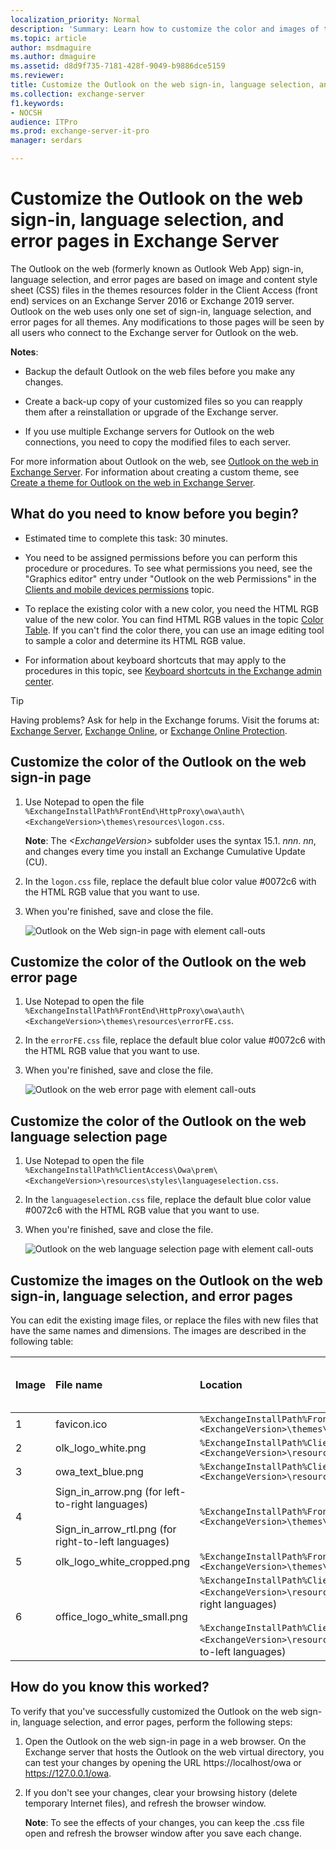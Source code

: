 ```yaml
---
localization_priority: Normal
description: 'Summary: Learn how to customize the color and images of the sign-in, language selection, and error pages for Outlook on the web in Exchange Server 2016 or Exchange Server 2019.'
ms.topic: article
author: msdmaguire
ms.author: dmaguire
ms.assetid: d8d9f735-7181-428f-9049-b9886dce5159
ms.reviewer: 
title: Customize the Outlook on the web sign-in, language selection, and error pages in Exchange Server
ms.collection: exchange-server
f1.keywords:
- NOCSH
audience: ITPro
ms.prod: exchange-server-it-pro
manager: serdars

---
```


# Customize the Outlook on the web sign-in, language selection, and error pages in Exchange Server

The Outlook on the web (formerly known as Outlook Web App) sign-in, language selection, and error pages are based on image and content style sheet (CSS) files in the themes resources folder in the Client Access (front end) services on an Exchange Server 2016 or Exchange 2019 server. Outlook on the web uses only one set of sign-in, language selection, and error pages for all themes. Any modifications to those pages will be seen by all users who connect to the Exchange server for Outlook on the web.

 **Notes**:

- Backup the default Outlook on the web files before you make any changes.

- Create a back-up copy of your customized files so you can reapply them after a reinstallation or upgrade of the Exchange server.

- If you use multiple Exchange servers for Outlook on the web connections, you need to copy the modified files to each server.

For more information about Outlook on the web, see [Outlook on the web in Exchange Server](outlook-on-the-web.md). For information about creating a custom theme, see [Create a theme for Outlook on the web in Exchange Server](themes.md).

## What do you need to know before you begin?

- Estimated time to complete this task: 30 minutes.

- You need to be assigned permissions before you can perform this procedure or procedures. To see what permissions you need, see the "Graphics editor" entry under "Outlook on the web Permissions" in the [Clients and mobile devices permissions](../../permissions/feature-permissions/client-and-mobile-device-permissions.md) topic.

- To replace the existing color with a new color, you need the HTML RGB value of the new color. You can find HTML RGB values in the topic [Color Table](https://developer.mozilla.org/docs/Web/CSS/color_value). If you can't find the color there, you can use an image editing tool to sample a color and determine its HTML RGB value.

- For information about keyboard shortcuts that may apply to the procedures in this topic, see [Keyboard shortcuts in the Exchange admin center](../../about-documentation/exchange-admin-center-keyboard-shortcuts.md).

> [!TIP]
> Having problems? Ask for help in the Exchange forums. Visit the forums at: [Exchange Server](https://go.microsoft.com/fwlink/p/?linkId=60612), [Exchange Online](https://go.microsoft.com/fwlink/p/?linkId=267542), or [Exchange Online Protection](https://go.microsoft.com/fwlink/p/?linkId=285351).

## Customize the color of the Outlook on the web sign-in page

1. Use Notepad to open the file `%ExchangeInstallPath%FrontEnd\HttpProxy\owa\auth\<ExchangeVersion>\themes\resources\logon.css`.

   **Note**: The _\<ExchangeVersion\>_ subfolder uses the syntax 15.1. _nnn_. _nn_, and changes every time you install an Exchange Cumulative Update (CU).

2. In the `logon.css` file, replace the default blue color value #0072c6 with the HTML RGB value that you want to use.

3. When you're finished, save and close the file.

   ![Outlook on the Web sign-in page with element call-outs](../../media/04da354c-d1fd-43fb-9fd3-6114cdb64314.png)

## Customize the color of the Outlook on the web error page

1. Use Notepad to open the file `%ExchangeInstallPath%FrontEnd\HttpProxy\owa\auth\<ExchangeVersion>\themes\resources\errorFE.css`.

2. In the `errorFE.css` file, replace the default blue color value #0072c6 with the HTML RGB value that you want to use.

3. When you're finished, save and close the file.

   ![Outlook on the web error page with element call-outs](../../media/fcf95834-6c41-42f4-915d-a6593bccd9f6.png)

## Customize the color of the Outlook on the web language selection page

1. Use Notepad to open the file `%ExchangeInstallPath%ClientAccess\Owa\prem\<ExchangeVersion>\resources\styles\languageselection.css`.

2. In the `languageselection.css` file, replace the default blue color value #0072c6 with the HTML RGB value that you want to use.

3. When you're finished, save and close the file.

   ![Outlook on the web language selection page with element call-outs](../../media/6876eb09-a53b-441c-ad76-01bfb9676c53.png)

## Customize the images on the Outlook on the web sign-in, language selection, and error pages

You can edit the existing image files, or replace the files with new files that have the same names and dimensions. The images are described in the following table:

|**Image**|**File name**|**Location**|**Dimensions (width x height in pixels)**|**Bit depth**|
|:-----|:-----|:-----|:-----|:-----|
|1|favicon.ico|`%ExchangeInstallPath%FrontEnd\HttpProxy\owa\auth\<ExchangeVersion>\themes\resources`|16 x 16|32|
|2|olk_logo_white.png|`%ExchangeInstallPath%ClientAccess\Owa\prem\<ExchangeVersion>\resources\images\0`|128 x 108|32|
|3|owa_text_blue.png|`%ExchangeInstallPath%ClientAccess\Owa\prem\<ExchangeVersion>\resources\images\0`|300 x 76|32|
|4|Sign_in_arrow.png (for left-to-right languages) <br/><br/> Sign_in_arrow_rtl.png (for right-to-left languages)|`%ExchangeInstallPath%FrontEnd\HttpProxy\owa\auth\<ExchangeVersion>\themes\resources`|22 x 22|32|
|5|olk_logo_white_cropped.png|`%ExchangeInstallPath%FrontEnd\HttpProxy\owa\auth\<ExchangeVersion>\themes\resources`|265 x 310|32|
|6|office_logo_white_small.png|`%ExchangeInstallPath%ClientAccess\Owa\prem\<ExchangeVersion>\resources\images\0` (for left-to-right languages) <br/><br/> `%ExchangeInstallPath%ClientAccess\Owa\prem\<ExchangeVersion>\resources\images\rtl`(for right-to-left languages)|81 x 26|8|

## How do you know this worked?

To verify that you've successfully customized the Outlook on the web sign-in, language selection, and error pages, perform the following steps:

1. Open the Outlook on the web sign-in page in a web browser. On the Exchange server that hosts the Outlook on the web virtual directory, you can test your changes by opening the URL https://localhost/owa or https://127.0.0.1/owa.

2. If you don't see your changes, clear your browsing history (delete temporary Internet files), and refresh the browser window.

   **Note**: To see the effects of your changes, you can keep the .css file open and refresh the browser window after you save each change.

